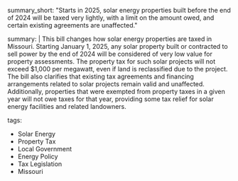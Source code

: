 summary_short: "Starts in 2025, solar energy properties built before the end of 2024 will be taxed very lightly, with a limit on the amount owed, and certain existing agreements are unaffected."

summary: |
  This bill changes how solar energy properties are taxed in Missouri. Starting January 1, 2025, any solar property built or contracted to sell power by the end of 2024 will be considered of very low value for property assessments. The property tax for such solar projects will not exceed $1,000 per megawatt, even if land is reclassified due to the project. The bill also clarifies that existing tax agreements and financing arrangements related to solar projects remain valid and unaffected. Additionally, properties that were exempted from property taxes in a given year will not owe taxes for that year, providing some tax relief for solar energy facilities and related landowners.
  
tags:
  - Solar Energy
  - Property Tax
  - Local Government
  - Energy Policy
  - Tax Legislation
  - Missouri
